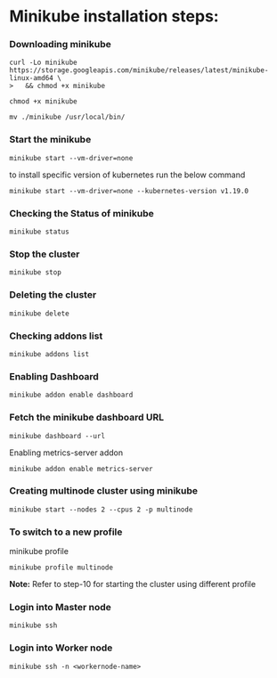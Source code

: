 # Minikube installation steps:


### Downloading minikube

```
curl -Lo minikube https://storage.googleapis.com/minikube/releases/latest/minikube-linux-amd64 \
>   && chmod +x minikube

chmod +x minikube

mv ./minikube /usr/local/bin/
```

### Start the minikube

```
minikube start --vm-driver=none
```
to install specific version of kubernetes run the below command
```
minikube start --vm-driver=none --kubernetes-version v1.19.0
```

### Checking the Status of minikube

```
minikube status
```

### Stop the cluster

```
minikube stop
```

### Deleting the cluster

```
minikube delete
```

### Checking addons list

```
minikube addons list
```

### Enabling Dashboard

```
minikube addon enable dashboard
```

### Fetch the minikube dashboard URL

```
minikube dashboard --url
```

Enabling metrics-server addon

```
minikube addon enable metrics-server
```

### Creating multinode cluster using minikube

```
minikube start --nodes 2 --cpus 2 -p multinode
```

### To switch to a new profile

minikube profile <profile>
```
minikube profile multinode
```

**Note:** Refer to step-10 for starting the cluster using different profile

### Login into Master node

```
minikube ssh
```

### Login into Worker node
```
minikube ssh -n <workernode-name>
```
